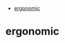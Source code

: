 <!-- START doctoc generated TOC please keep comment here to allow auto update -->
<!-- DON'T EDIT THIS SECTION, INSTEAD RE-RUN doctoc TO UPDATE -->

- [ergonomic](#ergonomic)

<!-- END doctoc generated TOC please keep comment here to allow auto update -->

# ergonomic
